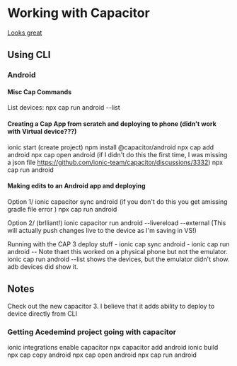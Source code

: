 # Working with Capacitor

[Looks great](https://www.youtube.com/watch?v=y_UUjPkxlZ0&ab_channel=CititechStudioCititechStudio)

## Using CLI

### Android 

#### Misc Cap Commands
List devices: npx cap run android --list  

#### Creating a Cap App from scratch and deploying to phone (didn't work with Virtual device???)
ionic start (create project)
npm install @capacitor/android
npx cap add android
npx cap open android  (if I didn't do this the first time, I was missing a json file https://github.com/ionic-team/capacitor/discussions/3332)
npx cap run android

#### Making edits to an Android app and deploying
Option 1/ 
ionic capacitor sync android  (if you don't do this you get amissing gradle file error )
npx cap run android

Option 2/ (brlliant!)
ionic capacitor run android --livereload --external     (This will actually push changes live to the device as I'm saving in VS!)

Running with the CAP 3 deploy stuff
    - ionic cap sync android
    - ionic cap run android 
    -- Note thaet this worked on a physical phone but not the emulator. ionic cap run android --list shows the devices, but the emulator didn't show. adb devices did show it. 

## Notes
Check out the new capacitor 3. I believe that it adds ability to deploy to device directly from CLI




### Getting Acedemind project going with capacitor
 ionic integrations enable capacitor
 npx capacitor add android
 ionic build
 npx cap copy android
 npx cap open android
 npx cap run android
